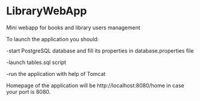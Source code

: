 # LibraryWebApp

Mini webapp for books and library users management

To launch the application you should:

-start PostgreSQL database and fill its properties in database.properties file

-launch tables.sql script

-run the application with help of Tomcat

Homepage of the application will be http://localhost:8080/home in case your port is 8080.
